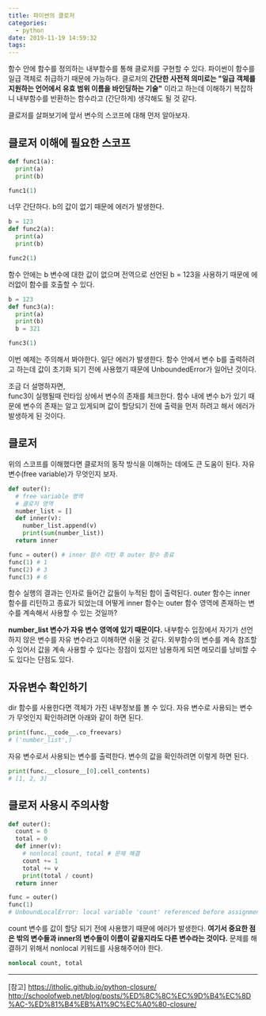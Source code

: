 ```yaml
---
title: 파이썬의 클로저
categories:
  - python
date: 2019-11-19 14:59:32
tags:
---
```


함수 안에 함수를 정의하는 내부함수를 통해 클로저를 구현할 수 있다. 파이썬이 함수를 일급 객체로 취급하기 때문에 가능하다. 클로저의 **간단한 사전적 의미로는 "일급 객체를 지원하는 언어에서 유효 범위 이름을 바인딩하는 기술"** 이라고 하는데 이해하기 복잡하니 내부함수를 반환하는 함수라고 (간단하게) 생각해도 될 것 같다.

클로저를 살펴보기에 앞서 변수의 스코프에 대해 먼저 알아보자.

## 클로저 이해에 필요한 스코프

~~~python
def func1(a):
  print(a)
  print(b)

func1(1)
~~~

너무 간단하다. b의 값이 없기 때문에 에러가 발생한다.

~~~python
b = 123
def func2(a):
  print(a)
  print(b)

func2(1)
~~~

함수 안에는 b 변수에 대한 값이 없으며 전역으로 선언된 b = 123을 사용하기 때문에 에러없이 함수를 호출할 수 있다.

~~~python
b = 123
def func3(a):
  print(a)
  print(b)
  b = 321

func3(1)
~~~

이번 예제는 주의해서 봐야한다. 일단 에러가 발생한다. 함수 안에서 변수 b를 출력하려고 하는데 값이 초기화 되기 전에 사용했기 때문에 UnboundedError가 일어난 것이다.  

조금 더 설명하자면,  
func3이 실행될때 런타임 상에서 변수의 존재를 체크한다. 함수 내에 변수 b가 있기 때문에 변수의 존재는 알고 있게되며 값이 할당되기 전에 출력을 먼저 하려고 해서 에러가 발생하게 된 것이다.


## 클로저

위의 스코프를 이해했다면 클로저의 동작 방식을 이해하는 데에도 큰 도움이 된다. 자유 변수(free variable)가 무엇인지 보자.

~~~python
def outer():
  # free variable 영역
  # 클로저 영역
  number_list = []
  def inner(v):
    number_list.append(v)
    print(sum(number_list))
  return inner

func = outer() # inner 함수 리턴 후 outer 함수 종료
func(1) # 1
func(2) # 3
func(3) # 6
~~~

함수 실행의 결과는 인자로 들어간 값들이 누적된 합이 출력된다. outer 함수는 inner 함수를 리턴하고 종료가 되었는데 어떻게 inner 함수는 outer 함수 영역에 존재하는 변수를 계속해서 사용할 수 있는 것일까?

**number_list 변수가 자유 변수 영역에 있기 때문이다.** 내부함수 입장에서 자기가 선언하지 않은 변수를 자유 변수라고 이해하면 쉬울 것 같다. 외부함수의 변수를 계속 참조할 수 있어서 값을 계속 사용할 수 있다는 장점이 있지만 남용하게 되면 메모리를 낭비할 수도 있다는 단점도 있다.

## 자유변수 확인하기

dir 함수를 사용한다면 객체가 가진 내부정보를 볼 수 있다. 자유 변수로 사용되는 변수가 무엇인지 확인하려면 아래와 같이 하면 된다.

~~~python
print(func.__code__.co_freevars)
# ('number_list',)
~~~

자유 변수로서 사용되는 변수를 출력한다. 변수의 값을 확인하려면 이렇게 하면 된다.

~~~python
print(func.__closure__[0].cell_contents)
# [1, 2, 3]
~~~

## 클로저 사용시 주의사항

~~~python
def outer():
  count = 0
  total = 0
  def inner(v):
    # nonlocal count, total # 문제 해결
    count += 1
    total += v
    print(total / count)
  return inner

func = outer()
func(1) 
# UnboundLocalError: local variable 'count' referenced before assignment
~~~

count 변수를 값이 할당 되기 전에 사용했기 때문에 에러가 발생한다. **여기서 중요한 점은 밖의 변수들과 inner의 변수들이 이름이 같을지라도 다른 변수라는 것이다.** 문제를 해결하기 위해서 nonlocal 키워드를 사용해주어야 한다.

~~~python
nonlocal count, total
~~~


---
[참고]
<https://itholic.github.io/python-closure/>  
<http://schoolofweb.net/blog/posts/%ED%8C%8C%EC%9D%B4%EC%8D%AC-%ED%81%B4%EB%A1%9C%EC%A0%80-closure/>  

